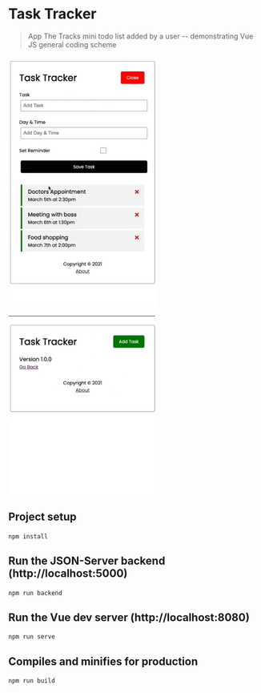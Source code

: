 # Task Tracker

> App The Tracks mini todo list added by a user
> -- demonstrating Vue JS general coding scheme

![alt text](https://github.com/Sommysab/vuejs/blob/master/image1.png?raw=true)

![alt text](https://github.com/Sommysab/vuejs/blob/master/image2.png?raw=true)

## Project setup

```
npm install
```

## Run the JSON-Server backend (http://localhost:5000)

```
npm run backend
```

## Run the Vue dev server (http://localhost:8080)

```
npm run serve
```

## Compiles and minifies for production

```
npm run build
```
